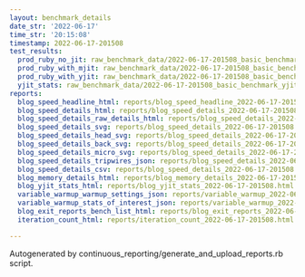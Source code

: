 ```yaml
---
layout: benchmark_details
date_str: '2022-06-17'
time_str: '20:15:08'
timestamp: 2022-06-17-201508
test_results:
  prod_ruby_no_jit: raw_benchmark_data/2022-06-17-201508_basic_benchmark_prod_ruby_no_jit.json
  prod_ruby_with_mjit: raw_benchmark_data/2022-06-17-201508_basic_benchmark_prod_ruby_with_mjit.json
  prod_ruby_with_yjit: raw_benchmark_data/2022-06-17-201508_basic_benchmark_prod_ruby_with_yjit.json
  yjit_stats: raw_benchmark_data/2022-06-17-201508_basic_benchmark_yjit_stats.json
reports:
  blog_speed_headline_html: reports/blog_speed_headline_2022-06-17-201508.html
  blog_speed_details_html: reports/blog_speed_details_2022-06-17-201508.html
  blog_speed_details_raw_details_html: reports/blog_speed_details_2022-06-17-201508.raw_details.html
  blog_speed_details_svg: reports/blog_speed_details_2022-06-17-201508.svg
  blog_speed_details_head_svg: reports/blog_speed_details_2022-06-17-201508.head.svg
  blog_speed_details_back_svg: reports/blog_speed_details_2022-06-17-201508.back.svg
  blog_speed_details_micro_svg: reports/blog_speed_details_2022-06-17-201508.micro.svg
  blog_speed_details_tripwires_json: reports/blog_speed_details_2022-06-17-201508.tripwires.json
  blog_speed_details_csv: reports/blog_speed_details_2022-06-17-201508.csv
  blog_memory_details_html: reports/blog_memory_details_2022-06-17-201508.html
  blog_yjit_stats_html: reports/blog_yjit_stats_2022-06-17-201508.html
  variable_warmup_warmup_settings_json: reports/variable_warmup_2022-06-17-201508.warmup_settings.json
  variable_warmup_stats_of_interest_json: reports/variable_warmup_2022-06-17-201508.stats_of_interest.json
  blog_exit_reports_bench_list_html: reports/blog_exit_reports_2022-06-17-201508.bench_list.html
  iteration_count_html: reports/iteration_count_2022-06-17-201508.html

---
```

Autogenerated by continuous_reporting/generate_and_upload_reports.rb script.
